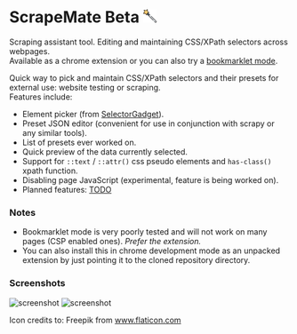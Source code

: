 # ScrapeMate Beta ![GitHub Logo](/icons/24.png) 
Scraping assistant tool. Editing and maintaining CSS/XPath selectors across webpages.  
Available as a chrome extension or you can also try a [bookmarklet mode](https://rawgit.com/Unknowny/ScrapeMate/master/index.html).  

Quick way to pick and maintain CSS/XPath selectors and their presets for external use: website testing or scraping.  
Features include:
* Element picker (from [SelectorGadget](https://github.com/cantino/selectorgadget)).
* Preset JSON editor (convenient for use in conjunction with scrapy or any similar tools).
* List of presets ever worked on.
* Quick preview of the data currently selected.
* Support for `::text` / `::attr()` css pseudo elements and `has-class()` xpath function.
* Disabling page JavaScript (experimental, feature is being worked on).
* Planned features: [TODO](/TODO)

### Notes
* Bookmarklet mode is very poorly tested and will not work on many pages (CSP enabled ones). *Prefer the extension.*
* You can also install this in chrome development mode as an unpacked extension by just pointing it to the cloned repository directory.

### Screenshots
![screenshot](https://lh3.googleusercontent.com/t9ikegsrt7f909R51_3J2i3RQ-BOGGHytn9DZGVUGUv07IUTaIVb-DJHyR0gpO58tfKzNpaBEg=w640-h400-e365)
![screenshot](https://lh3.googleusercontent.com/blC1hopTdBtXe1Em-lsZN6RNXxFMRHiP7mfb-iKLOx7blAIyxQZl5YvT_1pWB0Qw-m40sMN_hQ=w640-h400-e365)

Icon credits to: Freepik from www.flaticon.com
